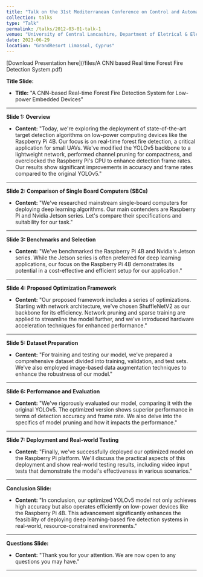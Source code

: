 ```yaml
---
title: "Talk on the 31st Mediterranean Conference on Control and Automation (MED)"
collection: talks
type: "Talk"
permalink: /talks/2012-03-01-talk-1
venue: "University of Central Lancashire, Department of Eletrical & Electronic Engineering"
date: 2023-06-29
location: "GrandResort Limassol, Cyprus"
---
```


[Download Presentation here](/files/A CNN based Real time Forest Fire Detection System.pdf)


**Title Slide:**
- **Title:** "A CNN-based Real-time Forest Fire Detection System for Low-power Embedded Devices"

---

**Slide 1: Overview**
- **Content:** "Today, we're exploring the deployment of state-of-the-art target detection algorithms on low-power computing devices like the Raspberry Pi 4B. Our focus is on real-time forest fire detection, a critical application for small UAVs. We've modified the YOLOv5 backbone to a lightweight network, performed channel pruning for compactness, and overclocked the Raspberry Pi's CPU to enhance detection frame rates. Our results show significant improvements in accuracy and frame rates compared to the original YOLOv5."

---

**Slide 2: Comparison of Single Board Computers (SBCs)**
- **Content:** "We've researched mainstream single-board computers for deploying deep learning algorithms. Our main contenders are Raspberry Pi and Nvidia Jetson series. Let's compare their specifications and suitability for our task."

---

**Slide 3: Benchmarks and Selection**
- **Content:** "We've benchmarked the Raspberry Pi 4B and Nvidia's Jetson series. While the Jetson series is often preferred for deep learning applications, our focus on the Raspberry Pi 4B demonstrates its potential in a cost-effective and efficient setup for our application."

---

**Slide 4: Proposed Optimization Framework**
- **Content:** "Our proposed framework includes a series of optimizations. Starting with network architecture, we've chosen ShuffleNetV2 as our backbone for its efficiency. Network pruning and sparse training are applied to streamline the model further, and we've introduced hardware acceleration techniques for enhanced performance."

---

**Slide 5: Dataset Preparation**
- **Content:** "For training and testing our model, we've prepared a comprehensive dataset divided into training, validation, and test sets. We've also employed image-based data augmentation techniques to enhance the robustness of our model."

---

**Slide 6: Performance and Evaluation**
- **Content:** "We've rigorously evaluated our model, comparing it with the original YOLOv5. The optimized version shows superior performance in terms of detection accuracy and frame rate. We also delve into the specifics of model pruning and how it impacts the performance."

---

**Slide 7: Deployment and Real-world Testing**
- **Content:** "Finally, we've successfully deployed our optimized model on the Raspberry Pi platform. We'll discuss the practical aspects of this deployment and show real-world testing results, including video input tests that demonstrate the model's effectiveness in various scenarios."

---

**Conclusion Slide:**
- **Content:** "In conclusion, our optimized YOLOv5 model not only achieves high accuracy but also operates efficiently on low-power devices like the Raspberry Pi 4B. This advancement significantly enhances the feasibility of deploying deep learning-based fire detection systems in real-world, resource-constrained environments."

---

**Questions Slide:**
- **Content:** "Thank you for your attention. We are now open to any questions you may have."

---

